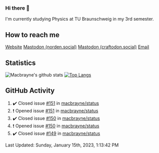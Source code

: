 ### Hi there 👋
I'm currently studying Physics at TU Braunschweig in my 3rd semester.

## How to reach me
[Website](https://florentin-schleuss.de)
<a rel="me" href="https://norden.social/@florentin">Mastodon (norden.social)</a>
<a rel="me" href="https://craftodon.social/@frodolon">Mastodon (craftodon.social)</a>
[Email](mailto:hello@macbrayne.de)

## Statistics
![Macbrayne's github stats](https://github-readme-stats.vercel.app/api?username=macbrayne&count_private=true&show_icons=true&hide_rank=true&custom_title=macbrayne's%20GitHub%20Stats)
[![Top Langs](https://github-readme-stats.vercel.app/api/top-langs/?username=macbrayne&exclude_repo=liftron&layout=compact)](https://github.com/anuraghazra/github-readme-stats)
## GitHub Activity

<!--RECENT_ACTIVITY:start-->
1. ✔️ Closed issue [#151](https://github.com/macbrayne/status/issues/151) in [macbrayne/status](https://github.com/macbrayne/status)
2. ❗️ Opened issue [#151](https://github.com/macbrayne/status/issues/151) in [macbrayne/status](https://github.com/macbrayne/status)
3. ✔️ Closed issue [#150](https://github.com/macbrayne/status/issues/150) in [macbrayne/status](https://github.com/macbrayne/status)
4. ❗️ Opened issue [#150](https://github.com/macbrayne/status/issues/150) in [macbrayne/status](https://github.com/macbrayne/status)
5. ✔️ Closed issue [#149](https://github.com/macbrayne/status/issues/149) in [macbrayne/status](https://github.com/macbrayne/status)
<!--RECENT_ACTIVITY:end-->

<!--RECENT_ACTIVITY:last_update-->
Last Updated: Sunday, January 15th, 2023, 1:13:42 PM
<!--RECENT_ACTIVITY:last_update_end-->


<!--
**macbrayne/macbrayne** is a ✨ _special_ ✨ repository because its `README.md` (this file) appears on your GitHub profile.

Here are some ideas to get you started:

- 🔭 I’m currently working on ...
- 🌱 I’m currently learning ...
- 👯 I’m looking to collaborate on ...
- 🤔 I’m looking for help with ...
- 💬 Ask me about ...
- 📫 How to reach me: ...
- 😄 Pronouns: ...
- ⚡ Fun fact: ...
-->
